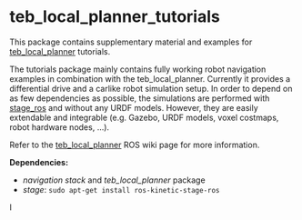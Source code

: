 # teb_local_planner_tutorials
This package contains supplementary material and examples for [teb_local_planner](http://wiki.ros.org/teb_local_planner) tutorials.

The tutorials package mainly contains fully working robot navigation examples in combination with the teb_local_planner.
Currently it provides a differential drive and a carlike robot simulation setup.
In order to depend on as few dependencies as possible, the simulations are performed with [stage_ros](http://wiki.ros.org/stage_ros)
and without any URDF models. However, they are easily extendable and integrable (e.g. Gazebo, URDF models, voxel costmaps, robot hardware nodes, ...).

Refer to the [teb_local_planner](http://wiki.ros.org/teb_local_planner) ROS wiki page for more information.

**Dependencies:**

 * *navigation stack* and *teb_local_planner* package
 * *stage*: `sudo apt-get install ros-kinetic-stage-ros`

 I
